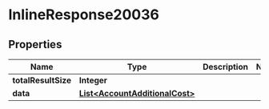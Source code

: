 

# InlineResponse20036

## Properties

Name | Type | Description | Notes
------------ | ------------- | ------------- | -------------
**totalResultSize** | **Integer** |  | 
**data** | [**List&lt;AccountAdditionalCost&gt;**](AccountAdditionalCost.md) |  | 



